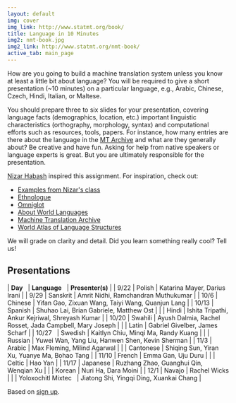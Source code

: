 ```yaml
---
layout: default
img: cover
img_link: http://www.statmt.org/book/
title: Language in 10 Minutes
img2: nmt-book.jpg
img2_link: http://www.statmt.org/nmt-book/
active_tab: main_page 
---
```


How are you going to build a machine translation system unless you know at
least a little bit about language? You will be required to give 
a short presentation (~10 minutes) on a particular language, 
e.g., Arabic, Chinese, Czech, Hindi, Italian, or Maltese.

You should prepare three to six slides for your presentation, covering
language facts (demographics, location, etc.) important linguistic 
characteristics (orthography, morphology, syntax) and computational efforts 
such as resources, tools, papers. For instance,  how many entries are there
about the language in the [MT Archive](http://www.mt-archive.info/) 
and what are they generally about? Be creative and have fun. 
Asking for help from native speakers or language experts is great.
But you are ultimately responsible for the presentation.

[Nizar Habash](http://www.nizarhabash.com/) inspired this assignment.
For inspiration, check out:

* [Examples from Nizar's class](https://sites.google.com/site/comse6998machinetranslation/language-in-10-minutes)
* [Ethnologue](http://www.ethnologue.com/)
* [Omniglot](http://www.omniglot.com/)
* [About World Languages](http://www.aboutworldlanguages.com/)
* [Machine Translation Archive](http://www.mt-archive.info/)
* [World Atlas of Language Structures](http://wals.info/)

We will grade on clarity and detail. Did you learn 
something really cool? Tell us!

Presentations
-------------

| **Day**&nbsp;&nbsp; | **Language**&nbsp;&nbsp; | **Presenter(s)** |
| 9/22  | Polish | Katarina Mayer, Darius Irani |
| 9/29  | Sanskrit | Amrit Nidhi, Ramchandran Muthukumar |
| 10/6  | Chinese | Yifan Gao, Zixuan Wang, Taiyi Wang, Quanjun Lang |
| 10/13 | Spanish | Shuhao Lai, Brian Gabriele, Matthew Ost |
|       | Hindi | Ishita Tripathi, Ankur Kejriwal, Shreyash Kumar |
| 10/20 | Swahili | Ayush Dalmia, Rachel Rosset, Jada Campbell, Mary Joseph |
|       | Latin | Gabriel Givelber, James Scharf |
| 10/27&nbsp;&nbsp; | Swedish | Kaitlyn Chiu, Minqi Ma, Randy Kuang |
|       | Russian | Yuwei Wan, Yang Liu, Hanwen Shen, Kevin Sherman |
| 11/3  | Arabic | Max Fleming, Milind Agarwal |
|       | Cantonese | Shiqing Sun, Yiran Xu, Yuanye Ma, Bohao Tang |
| 11/10 | French | Emma Gan, Uju Duru |
|       | Celtic | Hao Yan |
| 11/17 | Japanese | Ruzhang Zhao, Guanghui Qin, Wenqian Xu |
|       | Korean | Nuri Ha, Dara Moini |
| 12/1  | Navajo | Rachel Wicks |
|       | Yoloxochitl&nbsp;Mixtec&nbsp;&nbsp; | Jiatong Shi, Yingqi Ding, Xuankai Chang |

Based on [sign up](https://docs.google.com/document/d/16nZiuk4555oQNVJ5H7AH_WpmanYC7H74H95ZczqRA-Y/edit?usp=sharing).



